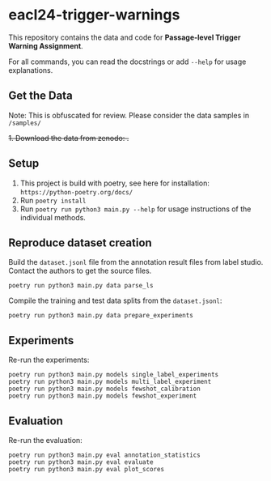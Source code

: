 # eacl24-trigger-warnings

This repository contains the data and code for **Passage-level Trigger Warning Assignment**. 

For all commands, you can read the docstrings or add `--help` for usage explanations. 

## Get the Data

Note: This is obfuscated for review. Please consider the data samples in `/samples/`

~~1. Download the data from zenodo: .~~

## Setup

1. This project is build with poetry, see here for installation: `https://python-poetry.org/docs/`
2. Run `poetry install`
3. Run `poetry run python3 main.py --help` for usage instructions of the individual methods. 

## Reproduce dataset creation

Build the `dataset.jsonl` file from the annotation result files from label studio. Contact the authors to get the source files. 
   ```
   poetry run python3 main.py data parse_ls
   ```

Compile the training and test data splits from the `dataset.jsonl`:
   ```
   poetry run python3 main.py data prepare_experiments
   ```

## Experiments

Re-run the experiments:
   ```
   poetry run python3 main.py models single_label_experiments
   poetry run python3 main.py models multi_label_experiment
   poetry run python3 main.py models fewshot_calibration
   poetry run python3 main.py models fewshot_experiment
   ```

## Evaluation

Re-run the evaluation:
   ```
   poetry run python3 main.py eval annotation_statistics
   poetry run python3 main.py eval evaluate
   poetry run python3 main.py eval plot_scores
   ```

